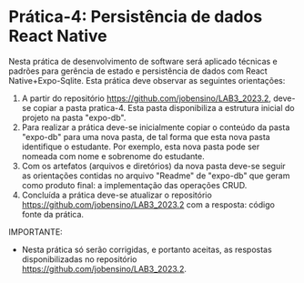 # Prática-4: Persistência de dados React Native

Nesta prática de desenvolvimento de software será aplicado técnicas e padrões para gerência de estado e persistência de dados com React Native+Expo-Sqlite. Esta prática deve observar as seguintes orientações:   

1. A partir do repositório https://github.com/jobensino/LAB3_2023.2, deve-se copiar a pasta pratica-4. Esta pasta disponibiliza a estrutura inicial do projeto na pasta "expo-db". 
2. Para realizar a prática deve-se inicialmente copiar o conteúdo da pasta "expo-db" para uma nova pasta, de tal forma que esta nova pasta identifique o estudante. Por exemplo, esta nova pasta pode ser nomeada com nome e sobrenome do estudante. 
3. Com os artefatos (arquivos e diretórios) da nova pasta deve-se seguir as orientações contidas no arquivo "Readme" de "expo-db" que geram como produto final: a implementação das operações CRUD.
4. Concluída a prática deve-se atualizar o repositório  https://github.com/jobensino/LAB3_2023.2 com a resposta: código fonte da prática. 


IMPORTANTE: 
- Nesta prática só serão corrigidas, e portanto aceitas, as respostas disponibilizadas no repositório https://github.com/jobensino/LAB3_2023.2.